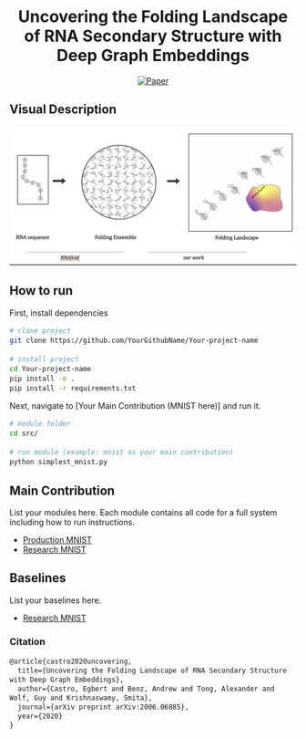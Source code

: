 
<div align="center">    
 
# Uncovering the Folding Landscape of RNA Secondary Structure with Deep Graph Embeddings
<!-- 
[![Paper](http://img.shields.io/badge/paper-arxiv.2006.06885.svg)](https://arxiv.org/abs/2006.06885)

[![Conference](http://img.shields.io/badge/ICLR-GRL+-2020-4b44ce.svg)](https://papers.nips.cc/book/advances-in-neural-information-processing-systems-31-2018)  
 -->

[![Paper](https://img.shields.io/badge/arxiv-2006.06885-B31B1B.svg)](https://arxiv.org/abs/2006.06885)




<!--  
Conference   
-->   
</div>
 
## Visual Description   
![visual overview](./assets/overview.png)

## How to run   
First, install dependencies   
```bash
# clone project   
git clone https://github.com/YourGithubName/Your-project-name   

# install project   
cd Your-project-name 
pip install -e .   
pip install -r requirements.txt
 ```   
 Next, navigate to [Your Main Contribution (MNIST here)] and run it.   
 ```bash
# module folder
cd src/    

# run module (example: mnist as your main contribution)   
python simplest_mnist.py    
```

## Main Contribution      
List your modules here. Each module contains all code for a full system including how to run instructions.   
- [Production MNIST](https://github.com/PyTorchLightning/pytorch-lightning-conference-seed/tree/master/src/production_mnist)    
- [Research MNIST](https://github.com/PyTorchLightning/pytorch-lightning-conference-seed/tree/master/src/research_mnist)  

## Baselines    
List your baselines here.   
- [Research MNIST](https://github.com/PyTorchLightning/pytorch-lightning-conference-seed/tree/master/src/research_mnist) 

### Citation   
```
@article{castro2020uncovering,
  title={Uncovering the Folding Landscape of RNA Secondary Structure with Deep Graph Embeddings},
  author={Castro, Egbert and Benz, Andrew and Tong, Alexander and Wolf, Guy and Krishnaswamy, Smita},
  journal={arXiv preprint arXiv:2006.06885},
  year={2020}
}
```   
